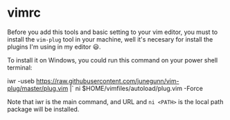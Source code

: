# vimrc

Before you add this tools and basic setting to your vim editor, you must to install the `vim-plug` tool in your machine, well it's necesary for install the plugins I'm using in my editor 😃.

To install it on Windows, you could run this command on your power shell terminal:

iwr -useb https://raw.githubusercontent.com/junegunn/vim-plug/master/plug.vim |`
    ni $HOME/vimfiles/autoload/plug.vim -Force

Note that iwr is the main command, and URL and `ni <PATH>` is the local path package will be installed.
